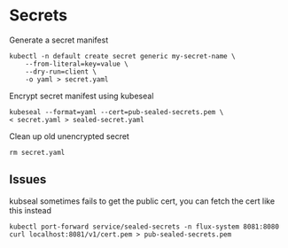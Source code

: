 # Secrets

Generate a secret manifest
```
kubectl -n default create secret generic my-secret-name \
    --from-literal=key=value \
    --dry-run=client \
    -o yaml > secret.yaml
```

Encrypt secret manifest using kubeseal
```
kubeseal --format=yaml --cert=pub-sealed-secrets.pem \
< secret.yaml > sealed-secret.yaml
```


Clean up old unencrypted secret
```
rm secret.yaml
```

## Issues
kubseal sometimes fails to get the public cert, you can fetch the cert like this instead
```
kubectl port-forward service/sealed-secrets -n flux-system 8081:8080
curl localhost:8081/v1/cert.pem > pub-sealed-secrets.pem
```
